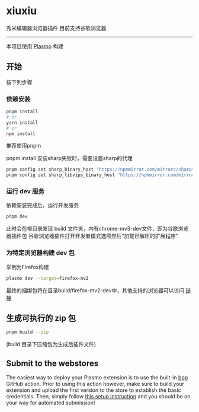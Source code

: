 # xiuxiu

秀米编辑器浏览器插件
目前支持谷歌浏览器

------

本项目使用  [Plasmo](https://plasmo.com/) 构建

## 开始

按下列步骤

### 依赖安装

```bash
pnpm install
# or
yarn install
# or
npm install
```

推荐使用pnpm

pnpm install 安装sharp失败时，需要设置sharp的代理

```bash
pnpm config set sharp_binary_host "https://npmmirror.com/mirrors/sharp"
pnpm config set sharp_libvips_binary_host "https://npmmirror.com/mirrors/sharp-libvips"
```

### 运行 dev 服务

依赖安装完成后，运行开发服务

```bash
pnpm dev
```

此时会在根目录发现 build 文件夹，内有chrome-mv3-dev文件，即为谷歌浏览器插件包
谷歌浏览器插件打开开发者模式选项然后“加载已解压的扩展程序”

### 为特定浏览器构建 dev 包

举例为Firefox构建

```bash
plasmo dev --target=firefox-mv2
```

最终的捆绑包将在目录build/firefox-mv2-dev中，其他支持的浏览器可以访问 [链接](https://docs.plasmo.com/framework/workflows/faq#what-are-the-officially-supported-browser-targets)

## 生成可执行的 zip 包

```bash
pnpm build --zip
```

(build 目录下压缩包为生成后插件文件)

## Submit to the webstores

The easiest way to deploy your Plasmo extension is to use the built-in [bpp](https://bpp.browser.market) GitHub action. Prior to using this action however, make sure to build your extension and upload the first version to the store to establish the basic credentials. Then, simply follow [this setup instruction](https://docs.plasmo.com/framework/workflows/submit) and you should be on your way for automated submission!
